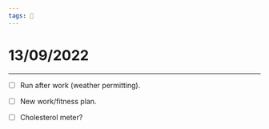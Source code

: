 ```yaml
---
tags: 📆
---
```


# 13/09/2022
---

- [ ] Run after work (weather permitting).
- [ ] New work/fitness plan.
- [ ] Cholesterol meter?


